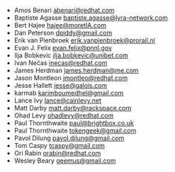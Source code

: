 * Amos Benari <abenari@redhat.com>
* Baptiste Agasse <baptiste.agasse@lyra-network.com>
* Bert Hajee <hajee@moretIA.com>
* Dan Peterson <dpiddy@gmail.com>
* Erik van Pienbroek <erik.vanpienbroek@prorail.nl>
* Evan J. Felix <evan.felix@pnnl.gov>
* Ilja Bobkevic <ilja.bobkevic@unibet.com>
* Ivan Nečas <inecas@redhat.com>
* James Herdman <james.herdman@me.com>
* Jason Montleon <jmontleo@redhat.com>
* Jesse Hallett <jesse@galois.com>
* karmab <karimboumedhel@gmail.com>
* Lance Ivy <lance@cainlevy.net>
* Matt Darby <matt.darby@rackspace.com>
* Ohad Levy <ohadlevy@redhat.com>
* Paul Thornthwaite <paul@brightbox.co.uk>
* Paul Thornthwaite <tokengeek@gmail.com>
* Pavol Dilung <pavol.dilung@gmail.com>
* Tom Caspy <tcaspy@gmail.com>
* Ori Rabin <orabin@redhat.com>
* Wesley Beary <geemus@gmail.com>
